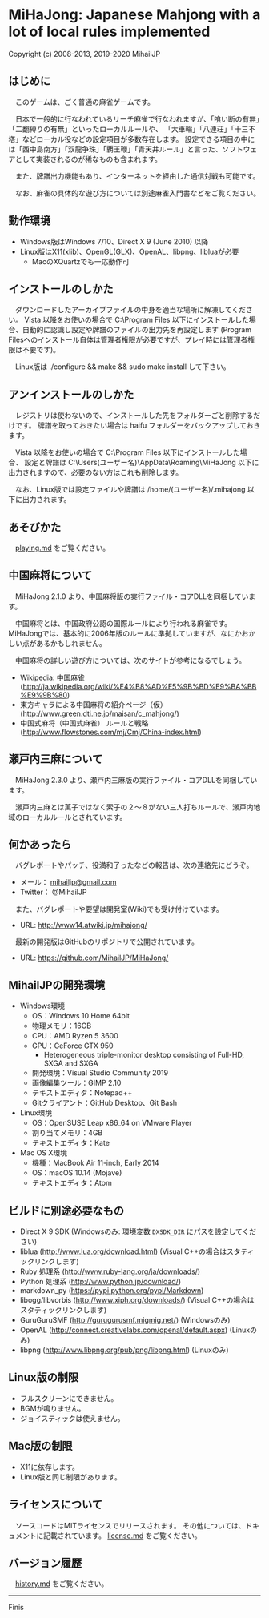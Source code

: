 MiHaJong: Japanese Mahjong with a lot of local rules implemented
================================================================
Copyright (c) 2008-2013, 2019-2020 MihailJP


はじめに
--------
　このゲームは、ごく普通の麻雀ゲームです。

　日本で一般的に行なわれているリーチ麻雀で行なわれますが、「喰い断の有無」「二翻縛りの有無」といったローカルルールや、
「大車輪」「八連荘」「十三不塔」などローカル役などの設定項目が多数存在します。
設定できる項目の中には「西中島南方」「双龍争珠」「覇王鞭」「青天井ルール」と言った、ソフトウェアとして実装されるのが稀なものも含まれます。

　また、牌譜出力機能もあり、インターネットを経由した通信対戦も可能です。

　なお、麻雀の具体的な遊び方については別途麻雀入門書などをご覧ください。


動作環境
--------
- Windows版はWindows 7/10、Direct X 9 (June 2010) 以降
- Linux版はX11(xlib)、OpenGL(GLX)、OpenAL、libpng、libluaが必要
  - MacのXQuartzでも一応動作可


インストールのしかた
--------------------
　ダウンロードしたアーカイブファイルの中身を適当な場所に解凍してください。
Vista 以降をお使いの場合で C:\Program Files 以下にインストールした場合、自動的に認識し設定や牌譜のファイルの出力先を再設定します
(Program Filesへのインストール自体は管理者権限が必要ですが、プレイ時には管理者権限は不要です)。

　Linux版は ./configure && make && sudo make install して下さい。


アンインストールのしかた
------------------------
　レジストリは使わないので、インストールした先をフォルダーごと削除するだけです。
牌譜を取っておきたい場合は haifu フォルダーをバックアップしておきます。

　Vista 以降をお使いの場合で C:\Program Files 以下にインストールした場合、
設定と牌譜は C:\Users\(ユーザー名)\AppData\Roaming\MiHaJong 以下に出力されますので、必要のない方はこれも削除します。

　なお、Linux版では設定ファイルや牌譜は /home/(ユーザー名)/.mihajong 以下に出力されます。


あそびかた
----------
　[playing.md](doc/playing.md) をご覧ください。


中国麻将について
----------------
　MiHaJong 2.1.0 より、中国麻将版の実行ファイル・コアDLLを同梱しています。

　中国麻将とは、中国政府公認の国際ルールにより行われる麻雀です。
MiHaJongでは、基本的に2006年版のルールに準拠していますが、なにかおかしい点があるかもしれません。

　中国麻将の詳しい遊び方については、次のサイトが参考になるでしょう。

* Wikipedia: 中国麻雀 (http://ja.wikipedia.org/wiki/%E4%B8%AD%E5%9B%BD%E9%BA%BB%E9%9B%80)
* 東方キャラによる中国麻将の紹介ページ（仮） (http://www.green.dti.ne.jp/maisan/c_mahjong/)
* 中国式麻将（中国式麻雀） ルールと戦略 (http://www.flowstones.com/mj/Cmj/China-index.html)


瀬戸内三麻について
------------------
　MiHaJong 2.3.0 より、瀬戸内三麻版の実行ファイル・コアDLLを同梱しています。

　瀬戸内三麻とは萬子ではなく索子の２～８がない三人打ちルールで、瀬戸内地域のローカルルールとされています。


何かあったら
------------
　バグレポートやパッチ、役満和了ったなどの報告は、次の連絡先にどうぞ。
- メール： mihailjp@gmail.com
- Twitter： @MihailJP

　また、バグレポートや要望は開発室(Wiki)でも受け付けています。
- URL: http://www14.atwiki.jp/mihajong/

　最新の開発版はGitHubのリポジトリで公開されています。
- URL: https://github.com/MihailJP/MiHaJong/

MihailJPの開発環境
------------------
- Windows環境
  - OS：Windows 10 Home 64bit
  - 物理メモリ：16GB
  - CPU：AMD Ryzen 5 3600
  - GPU：GeForce GTX 950
    - Heterogeneous triple-monitor desktop consisting of Full-HD, SXGA and SXGA
  - 開発環境：Visual Studio Community 2019
  - 画像編集ツール：GIMP 2.10
  - テキストエディタ：Notepad++
  - Gitクライアント：GitHub Desktop、Git Bash
- Linux環境
  - OS：OpenSUSE Leap x86_64 on VMware Player
  - 割り当てメモリ：4GB
  - テキストエディタ：Kate
- Mac OS X環境
  - 機種：MacBook Air 11-inch, Early 2014
  - OS：macOS 10.14 (Mojave)
  - テキストエディタ：Atom

ビルドに別途必要なもの
----------------------
- Direct X 9 SDK (Windowsのみ: 環境変数 `DXSDK_DIR` にパスを設定してください)
- liblua (http://www.lua.org/download.html) (Visual C++の場合はスタティックリンクします)
- Ruby 処理系 (http://www.ruby-lang.org/ja/downloads/)
- Python 処理系 (http://www.python.jp/download/)
- markdown_py (https://pypi.python.org/pypi/Markdown)
- libogg/libvorbis (http://www.xiph.org/downloads/) (Visual C++の場合はスタティックリンクします)
- GuruGuruSMF (http://gurugurusmf.migmig.net/) (Windowsのみ)
- OpenAL (http://connect.creativelabs.com/openal/default.aspx) (Linuxのみ)
- libpng (http://www.libpng.org/pub/png/libpng.html) (Linuxのみ)


Linux版の制限
-------------
- フルスクリーンにできません。
- BGMが鳴りません。
- ジョイスティックは使えません。


Mac版の制限
-----------
- X11に依存します。
- Linux版と同じ制限があります。


ライセンスについて
------------------
　ソースコードはMITライセンスでリリースされます。
その他については、ドキュメントに記載されています。
[license.md](doc/license.md) をご覧ください。


バージョン履歴
--------------
　[history.md](doc/history.md) をご覧ください。


------------------------------------------------------------------------------

Finis
